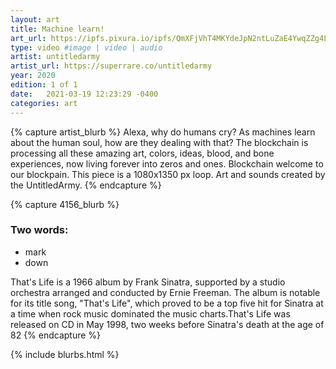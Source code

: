 ```yaml
---
layout: art
title: Machine learn!
art_url: https://ipfs.pixura.io/ipfs/QmXFjVhT4MKYdeJpN2ntLuZaE4YwqZZg4LZVrVrvwnpUiF/SR_machine.mp4
type: video #image | video | audio
artist: untitledarmy
artist_url: https://superrare.co/untitledarmy
year: 2020
edition: 1 of 1
date:   2021-03-19 12:23:29 -0400
categories: art
---
```


{% capture artist_blurb %}
Alexa, why do humans cry? As machines learn about the human soul, how are they dealing with that? The blockchain is processing all these amazing art, colors, ideas, blood, and bone experiences, now living forever into zeros and ones. Blockchain welcome to our blockpain. This piece is a 1080x1350 px loop. Art and sounds created by the UntitledArmy.
{% endcapture %}

{% capture 4156_blurb %}
### Two words:
- mark
- down

That's Life is a 1966 album by Frank Sinatra, supported by a studio orchestra arranged and conducted by Ernie Freeman. The album is notable for its title song, "That's Life", which proved to be a top five hit for Sinatra at a time when rock music dominated the music charts.That's Life was released on CD in May 1998, two weeks before Sinatra's death at the age of 82
{% endcapture %}


{% include blurbs.html %}